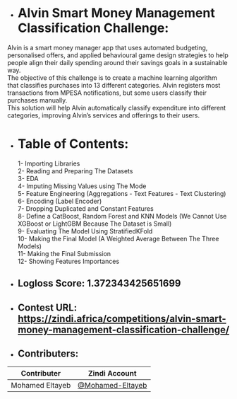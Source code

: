 * # Alvin Smart Money Management Classification Challenge: 
Alvin is a smart money manager app that uses automated budgeting, personalised offers, and applied behavioural game design 
strategies to help people align their daily spending around their savings goals in a sustainable way.
<br />The objective of this challenge is to create a machine learning algorithm that classifies purchases into 13 different categories. 
Alvin registers most transactions from MPESA notifications, but some users classify their purchases manually.
<br />This solution will help Alvin automatically classify expenditure into different categories, 
improving Alvin’s services and offerings to their users.

* # Table of Contents:
  1- Importing Libraries
<br />  2- Reading and Preparing The Datasets
<br />  3- EDA
<br />  4- Imputing Missing Values using The Mode
<br />  5- Feature Engineering (Aggregations - Text Features - Text Clustering)
<br />  6- Encoding (Label Encoder)
<br />  7- Dropping Duplicated and Constant Features
<br />  8- Define a CatBoost, Random Forest and KNN Models (We Cannot Use XGBoost or LightGBM Because The Dataset is Small)
<br />  9- Evaluating The Model Using StratifiedKFold
<br />  10- Making the Final Model (A Weighted Average Between The Three Models)
<br />  11- Making the Final Submission
<br />  12- Showing Features Importances

* ## Logloss Score: 1.372343425651699
* ## Contest URL: https://zindi.africa/competitions/alvin-smart-money-management-classification-challenge/
* ## Contributers:
Contributer | Zindi Account
--- | ---
Mohamed Eltayeb | [@Mohamed-Eltayeb](https://zindi.africa/users/Mohamed-Eltayeb)
